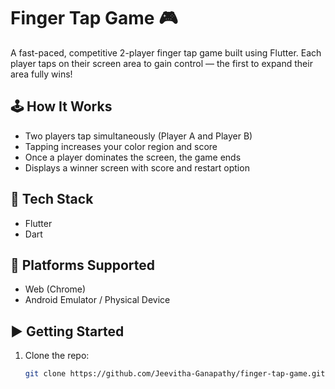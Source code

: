 # Finger Tap Game 🎮

A fast-paced, competitive 2-player finger tap game built using Flutter. Each player taps on their screen area to gain control — the first to expand their area fully wins!

## 🕹️ How It Works
- Two players tap simultaneously (Player A and Player B)
- Tapping increases your color region and score
- Once a player dominates the screen, the game ends
- Displays a winner screen with score and restart option

## 🚀 Tech Stack
- Flutter
- Dart

## 📱 Platforms Supported
- Web (Chrome)
- Android Emulator / Physical Device

## ▶️ Getting Started

1. Clone the repo:
   ```bash
   git clone https://github.com/Jeevitha-Ganapathy/finger-tap-game.git
